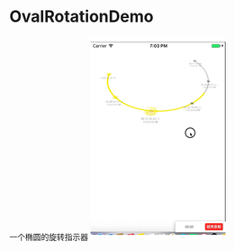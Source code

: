 # OvalRotationDemo
一个椭圆的旋转指示器
![image](https://github.com/xiaomaxiaoma/OvalRotationDemo/blob/master/OvalRotationDemo/椭圆旋转.gif)  
